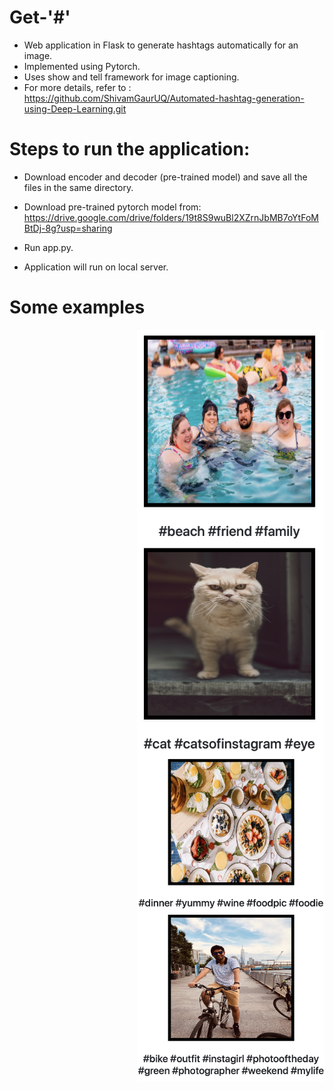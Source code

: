 # Get-'#'

- Web application in Flask to generate hashtags automatically for an image.
- Implemented using Pytorch.
- Uses show and tell framework for image captioning.
- For more details, refer to : https://github.com/ShivamGaurUQ/Automated-hashtag-generation-using-Deep-Learning.git

# Steps to run the application:
- Download encoder and decoder (pre-trained model) and save all the files in the same directory.
- Download pre-trained pytorch model from: https://drive.google.com/drive/folders/19t8S9wuBl2XZrnJbMB7oYtFoMBtDj-8g?usp=sharing

- Run app.py.
- Application will run on local server.

# Some examples

<img src="images/img1.png" width="300" align="right"> 
<img src="images/img2.png" width="300" align="right"> 
<img src="images/img3.png" width="300" align="right"> 
<img src="images/img4.png" width="300" align="right"> 

